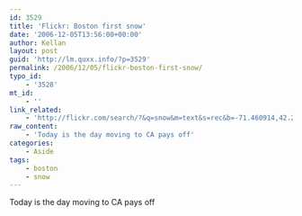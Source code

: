 ```yaml
---
id: 3529
title: 'Flickr: Boston first snow'
date: '2006-12-05T13:56:00+00:00'
author: Kellan
layout: post
guid: 'http://lm.quxx.info/?p=3529'
permalink: /2006/12/05/flickr-boston-first-snow/
typo_id:
    - '3528'
mt_id:
    - ''
link_related:
    - 'http://flickr.com/search/?&q=snow&m=text&s=rec&b=-71.460914,42.218206,-70.684318,42.428018&a=7&d=posted-19700111-:taken-19700101-'
raw_content:
    - 'Today is the day moving to CA pays off'
categories:
    - Aside
tags:
    - boston
    - snow
---
```


Today is the day moving to CA pays off